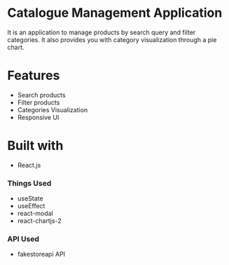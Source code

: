 # Catalogue Management Application
It is an application to manage products by search query and filter categories. 
It also provides you with category visualization through a pie chart.

# Features
- Search products
- Filter products
- Categories Visualization
- Responsive UI

# Built with
- React.js

### Things Used
- useState 
- useEffect
- react-modal
- react-chartjs-2

### API Used
- fakestoreapi API
